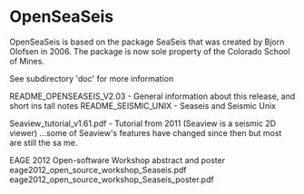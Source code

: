 # OpenSeaSeis

OpenSeaSeis is based on the package SeaSeis that was created by Bjorn Olofsen in 2006. The package is now sole property
of the Colorado School of Mines.


See subdirectory 'doc' for more information

README_OPENSEASEIS_V2.03 - General information about this release, and short ins
tall notes
README_SEISMIC_UNIX  - Seaseis and Seismic Unix

Seaview_tutorial_v1.61.pdf - Tutorial from 2011 (Seaview is a seismic 2D viewer)
 ...some of Seaview's features have changed since then but most are still the sa
me.

EAGE 2012 Open-software Workshop abstract and poster
  eage2012_open_source_workshop_Seaseis.pdf
  eage2012_open_source_workshop_Seaseis_poster.pdf

